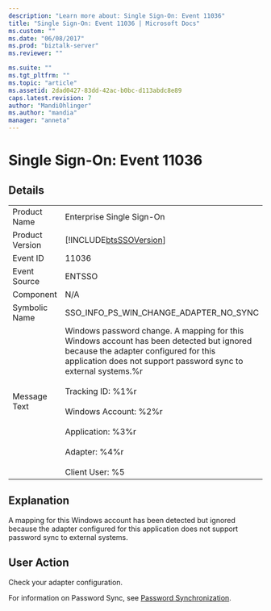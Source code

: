 ```yaml
---
description: "Learn more about: Single Sign-On: Event 11036"
title: "Single Sign-On: Event 11036 | Microsoft Docs"
ms.custom: ""
ms.date: "06/08/2017"
ms.prod: "biztalk-server"
ms.reviewer: ""

ms.suite: ""
ms.tgt_pltfrm: ""
ms.topic: "article"
ms.assetid: 2dad0427-83dd-42ac-b0bc-d113abdc8e89
caps.latest.revision: 7
author: "MandiOhlinger"
ms.author: "mandia"
manager: "anneta"
---
```

# Single Sign-On: Event 11036
## Details  
  
|                 |                                                                                                                                                                                                                                                                                                                                                         |
|-----------------|---------------------------------------------------------------------------------------------------------------------------------------------------------------------------------------------------------------------------------------------------------------------------------------------------------------------------------------------------------|
|  Product Name   |                                                                                                                                                                Enterprise Single Sign-On                                                                                                                                                                |
| Product Version |                                                                                                                                               [!INCLUDE[btsSSOVersion](../includes/btsssoversion-md.md)]                                                                                                                                                |
|    Event ID     |                                                                                                                                                                          11036                                                                                                                                                                          |
|  Event Source   |                                                                                                                                                                         ENTSSO                                                                                                                                                                          |
|    Component    |                                                                                                                                                                           N/A                                                                                                                                                                           |
|  Symbolic Name  |                                                                                                                                                         SSO_INFO_PS_WIN_CHANGE_ADAPTER_NO_SYNC                                                                                                                                                          |
|  Message Text   | Windows password change. A mapping for this Windows account has been detected but ignored because the adapter configured for this application does not support password sync to external systems.%r<br /><br /> Tracking ID: %1%r<br /><br /> Windows Account: %2%r<br /><br /> Application: %3%r<br /><br /> Adapter: %4%r<br /><br /> Client User: %5 |
  
## Explanation  
 A mapping for this Windows account has been detected but ignored because the adapter configured for this application does not support password sync to external systems.  
  
## User Action  
 Check your adapter configuration.  
  
 For information on Password Sync, see [Password Synchronization](../core/password-synchronization2.md).
